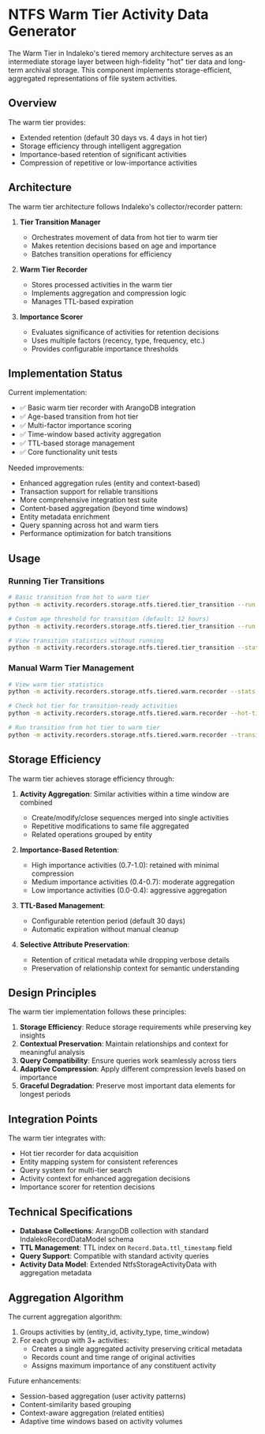 # NTFS Warm Tier Activity Data Generator

The Warm Tier in Indaleko's tiered memory architecture serves as an intermediate storage layer between high-fidelity "hot" tier data and long-term archival storage. This component implements storage-efficient, aggregated representations of file system activities.

## Overview

The warm tier provides:
- Extended retention (default 30 days vs. 4 days in hot tier)
- Storage efficiency through intelligent aggregation
- Importance-based retention of significant activities
- Compression of repetitive or low-importance activities

## Architecture

The warm tier architecture follows Indaleko's collector/recorder pattern:

1. **Tier Transition Manager**
   - Orchestrates movement of data from hot tier to warm tier
   - Makes retention decisions based on age and importance
   - Batches transition operations for efficiency

2. **Warm Tier Recorder**
   - Stores processed activities in the warm tier
   - Implements aggregation and compression logic
   - Manages TTL-based expiration

3. **Importance Scorer**
   - Evaluates significance of activities for retention decisions
   - Uses multiple factors (recency, type, frequency, etc.)
   - Provides configurable importance thresholds

## Implementation Status

Current implementation:
- ✅ Basic warm tier recorder with ArangoDB integration
- ✅ Age-based transition from hot tier
- ✅ Multi-factor importance scoring
- ✅ Time-window based activity aggregation
- ✅ TTL-based storage management
- ✅ Core functionality unit tests

Needed improvements:
- Enhanced aggregation rules (entity and context-based)
- Transaction support for reliable transitions
- More comprehensive integration test suite
- Content-based aggregation (beyond time windows)
- Entity metadata enrichment
- Query spanning across hot and warm tiers
- Performance optimization for batch transitions

## Usage

### Running Tier Transitions

```bash
# Basic transition from hot to warm tier
python -m activity.recorders.storage.ntfs.tiered.tier_transition --run

# Custom age threshold for transition (default: 12 hours)
python -m activity.recorders.storage.ntfs.tiered.tier_transition --run --age-hours 24

# View transition statistics without running
python -m activity.recorders.storage.ntfs.tiered.tier_transition --stats
```

### Manual Warm Tier Management

```bash
# View warm tier statistics
python -m activity.recorders.storage.ntfs.tiered.warm.recorder --stats

# Check hot tier for transition-ready activities
python -m activity.recorders.storage.ntfs.tiered.warm.recorder --hot-tier

# Run transition from hot tier to warm tier
python -m activity.recorders.storage.ntfs.tiered.warm.recorder --transition
```

## Storage Efficiency

The warm tier achieves storage efficiency through:

1. **Activity Aggregation**: Similar activities within a time window are combined
   - Create/modify/close sequences merged into single activities
   - Repetitive modifications to same file aggregated
   - Related operations grouped by entity

2. **Importance-Based Retention**:
   - High importance activities (0.7-1.0): retained with minimal compression
   - Medium importance activities (0.4-0.7): moderate aggregation
   - Low importance activities (0.0-0.4): aggressive aggregation

3. **TTL-Based Management**:
   - Configurable retention period (default 30 days)
   - Automatic expiration without manual cleanup

4. **Selective Attribute Preservation**:
   - Retention of critical metadata while dropping verbose details
   - Preservation of relationship context for semantic understanding

## Design Principles

The warm tier implementation follows these principles:

1. **Storage Efficiency**: Reduce storage requirements while preserving key insights
2. **Contextual Preservation**: Maintain relationships and context for meaningful analysis
3. **Query Compatibility**: Ensure queries work seamlessly across tiers
4. **Adaptive Compression**: Apply different compression levels based on importance
5. **Graceful Degradation**: Preserve most important data elements for longest periods

## Integration Points

The warm tier integrates with:
- Hot tier recorder for data acquisition
- Entity mapping system for consistent references
- Query system for multi-tier search
- Activity context for enhanced aggregation decisions
- Importance scorer for retention decisions

## Technical Specifications

- **Database Collections**: ArangoDB collection with standard IndalekoRecordDataModel schema
- **TTL Management**: TTL index on `Record.Data.ttl_timestamp` field
- **Query Support**: Compatible with standard activity queries
- **Activity Data Model**: Extended NtfsStorageActivityData with aggregation metadata

## Aggregation Algorithm

The current aggregation algorithm:
1. Groups activities by (entity_id, activity_type, time_window)
2. For each group with 3+ activities:
   - Creates a single aggregated activity preserving critical metadata
   - Records count and time range of original activities
   - Assigns maximum importance of any constituent activity

Future enhancements:
- Session-based aggregation (user activity patterns)
- Content-similarity based grouping
- Context-aware aggregation (related entities)
- Adaptive time windows based on activity volumes
